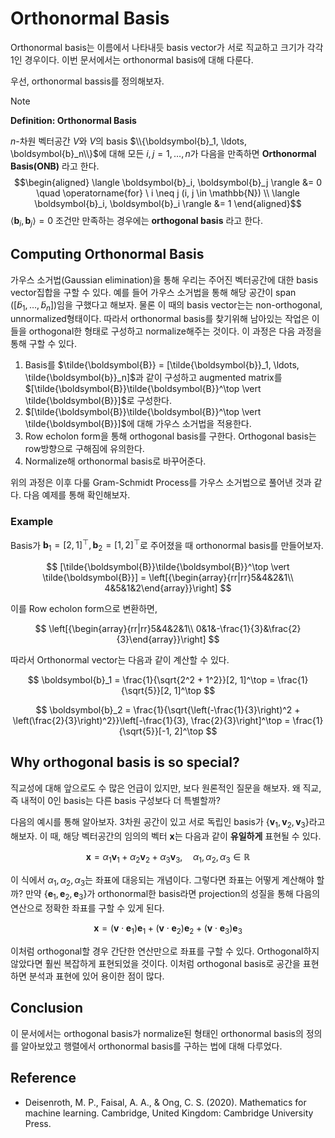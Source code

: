 # Orthonormal Basis

Orthonormal basis는 이름에서 나타내듯 basis vector가 서로 직교하고 크기가 각각 1인 경우이다. 이번 문서에서는 orthonormal basis에 대해 다룬다.

우선, orthonormal bassis를 정의해보자.

> [!NOTE]
> **Definition: Orthonormal Basis**
>
> $n$-차원 벡터공간 $V$와 $V$의 basis $\\{\boldsymbol{b}_1, \ldots, \boldsymbol{b}_n\\}$에 대해 모든 $i, j = 1, \ldots, n$가 다음을 만족하면 **Orthonormal Basis(ONB)** 라고 한다.
> $$\begin{aligned} \langle \boldsymbol{b}_i, \boldsymbol{b}_j \rangle &= 0 \quad \operatorname{for} \ i \neq j (i, j \in \mathbb{N}) \\ \langle \boldsymbol{b}_i, \boldsymbol{b}_i \rangle &= 1 \end{aligned}$$
> $\langle \boldsymbol{b}_i, \boldsymbol{b}_j \rangle = 0$ 조건만 만족하는 경우에는 **orthogonal basis** 라고 한다.


## Computing Orthonormal Basis

가우스 소거법(Gaussian elimination)을 통해 우리는 주어진 벡터공간에 대한 basis vector집합을 구할 수 있다. 예를 들어 가우스 소거법을 통해 해당 공간이 $\operatorname{span}([\tilde{b}_1, \ldots, \tilde{b}_n])$임을 구했다고 해보자. 물론 이 때의 basis vector는는 non-orthogonal, unnormalized형태이다. 따라서 orthonormal basis를 찾기위해 남아있는 작업은 이들을 orthogonal한 형태로 구성하고 normalize해주는 것이다. 이 과정은 다음 과정을 통해 구할 수 있다.

1. Basis를 $\tilde{\boldsymbol{B}} = [\tilde{\boldsymbol{b}}_1, \ldots, \tilde{\boldsymbol{b}}_n]$과 같이 구성하고 augmented matrix를 $[\tilde{\boldsymbol{B}}\tilde{\boldsymbol{B}}^\top \vert \tilde{\boldsymbol{B}}]$로 구성한다.
2. $[\tilde{\boldsymbol{B}}\tilde{\boldsymbol{B}}^\top \vert \tilde{\boldsymbol{B}}]$에 대해 가우스 소거법을 적용한다.
3. Row echolon form을 통해 orthogonal basis를 구한다. Orthogonal basis는 row방향으로 구해짐에 유의한다.
4. Normalize해 orthonormal basis로 바꾸어준다.

위의 과정은 이후 다룰 Gram-Schmidt Process를 가우스 소거법으로 풀어낸 것과 같다. 다음 예제를 통해 확인해보자.

### Example

Basis가 $\boldsymbol{b}_1 = [2, 1]^\top, \boldsymbol{b}_2 = [1, 2]^\top$로 주어졌을 때 orthonormal basis를 만들어보자.

$$
[\tilde{\boldsymbol{B}}\tilde{\boldsymbol{B}}^\top \vert \tilde{\boldsymbol{B}}] = \left[{\begin{array}{rr|rr}5&4&2&1\\
4&5&1&2\end{array}}\right]
$$

이를 Row echolon form으로 변환하면,

$$
\left[{\begin{array}{rr|rr}5&4&2&1\\
0&1&-\frac{1}{3}&\frac{2}{3}\end{array}}\right]
$$

따라서 Orthonormal vector는 다음과 같이 계산할 수 있다.

$$
\boldsymbol{b}_1 = \frac{1}{\sqrt{2^2 + 1^2}}[2, 1]^\top = \frac{1}{\sqrt{5}}[2, 1]^\top
$$

$$
\boldsymbol{b}_2 = \frac{1}{\sqrt{\left(-\frac{1}{3}\right)^2 + \left(\frac{2}{3}\right)^2}}\left[-\frac{1}{3}, \frac{2}{3}\right]^\top = \frac{1}{\sqrt{5}}[-1, 2]^\top
$$


## Why orthogonal basis is so special?

직교성에 대해 앞으로도 수 많은 언급이 있지만, 보다 원론적인 질문을 해보자. 왜 직교, 즉 내적이 0인 basis는 다른 basis 구성보다 더 특별할까?

다음의 예시를 통해 알아보자. 3차원 공간이 있고 서로 독립인 basis가 $\{\boldsymbol{v}_1, \boldsymbol{v}_2, \boldsymbol{v}_3\}$라고 해보자. 이 때, 해당 벡터공간의 임의의 벡터 $\boldsymbol{x}$는 다음과 같이 **유일하게** 표현될 수 있다.

$$
\boldsymbol{x} = \alpha_1 \boldsymbol{v}_1 + \alpha_2 \boldsymbol{v}_2 + \alpha_3 \boldsymbol{v}_3, \quad \alpha_1, \alpha_2, \alpha_3 \in \mathbb{R}
$$

이 식에서 $\alpha_1, \alpha_2, \alpha_3$는 좌표에 대응되는 개념이다. 그렇다면 좌표는 어떻게 계산해야 할까? 만약 $\{\boldsymbol{e}_1, \boldsymbol{e}_2, \boldsymbol{e}_3\}$가 orthonormal한 basis라면 projection의 성질을 통해 다음의 연산으로 정확한 좌표를 구할 수 있게 된다.

$$
\boldsymbol{x} = (\boldsymbol{v} \cdot \boldsymbol{e}_1)\boldsymbol{e}_1 + (\boldsymbol{v} \cdot \boldsymbol{e}_2)\boldsymbol{e}_2 + (\boldsymbol{v} \cdot \boldsymbol{e}_3)\boldsymbol{e}_3
$$

이처럼 orthogonal할 경우 간단한 연산만으로 좌표를 구할 수 있다. Orthogonal하지 않았다면 훨씬 복잡하게 표현되었을 것이다. 이처럼 orthogonal basis로 공간을 표현하면 분석과 표현에 있어 용이한 점이 많다.

## Conclusion

이 문서에서는 orthogonal basis가 normalize된 형태인 orthonormal basis의 정의를 알아보았고 행렬에서 orthonormal basis를 구하는 법에 대해 다루었다.

## Reference

* Deisenroth, M. P., Faisal, A. A., & Ong, C. S. (2020). Mathematics for machine learning. Cambridge, United Kingdom: Cambridge University Press.
